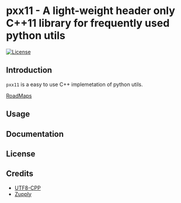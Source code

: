 # pxx11 - A light-weight header only C++11 library for frequently used python utils

[![License](https://img.shields.io/:license-MIT-blue.svg)](./LICENSE)

## Introduction

`pxx11` is a easy to use C++ implemetation of python utils.

[RoadMaps](./RoadMaps.md)

## Usage
  
## Documentation

## License

## Credits

- [UTF8-CPP](http://utfcpp.sourceforge.net/)
- [Zupply](https://github.com/zhreshold/zupply)